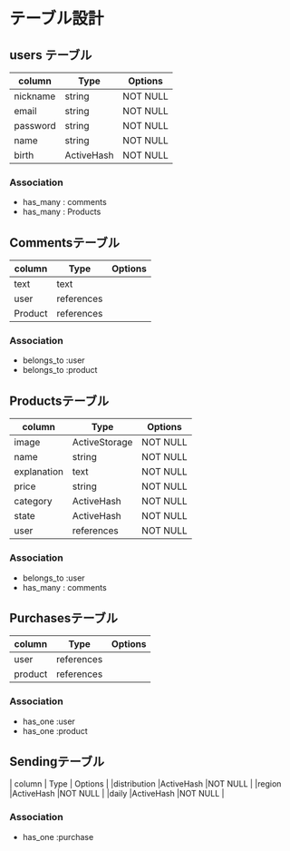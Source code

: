 # テーブル設計

## users テーブル
| column   | Type      | Options |
|----------|-----------|---------|
|nickname  |string     |NOT NULL |
|email     |string     |NOT NULL |
|password  |string     |NOT NULL |
|name      |string     |NOT NULL |
|birth     |ActiveHash |NOT NULL |


### Association
- has_many : comments
- has_many : Products

## Commentsテーブル
| column   | Type      | Options |
|----------|-----------|---------|
|text      |text       |         |
|user      |references |         |
|Product   |references |         |

### Association
- belongs_to :user
- belongs_to :product

## Productsテーブル
| column    | Type             | Options |
|-----------|------------------|---------|
|image      |ActiveStorage     |NOT NULL |
|name       |string            |NOT NULL |
|explanation|text              |NOT NULL |
|price      |string            |NOT NULL |
|category   |ActiveHash        |NOT NULL |
|state      |ActiveHash        |NOT NULL |
|user       |references        |NOT NULL |

### Association
- belongs_to :user
- has_many : comments

## Purchasesテーブル
| column  | Type       | Options |
|---------|------------|---------|
|user     |references  |         |
|product  |references  |         |

### Association
- has_one :user
- has_one :product

## Sendingテーブル
| column      | Type       | Options |
|distribution |ActiveHash  |NOT NULL |
|region       |ActiveHash  |NOT NULL |
|daily        |ActiveHash  |NOT NULL |

### Association
- has_one :purchase
